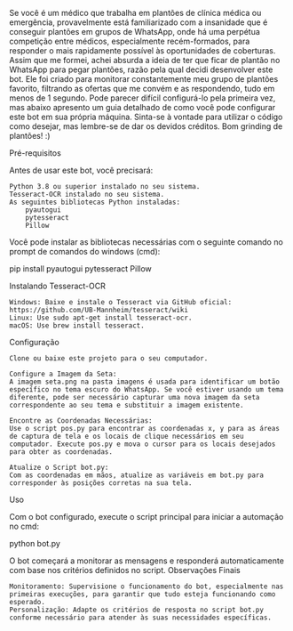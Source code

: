 Se você é um médico que trabalha em plantões de clínica médica ou emergência, provavelmente está familiarizado com a insanidade que é conseguir plantões em grupos de WhatsApp, onde há uma perpétua competição entre 
médicos, especialmente recém-formados, para responder o mais rapidamente possível às oportunidades de coberturas. Assim que me formei, achei absurda a ideia de ter que ficar de plantão no WhatsApp para pegar plantões, 
razão pela qual decidi desenvolver este bot.
Ele foi criado para monitorar constantemente meu grupo de plantões favorito, filtrando as ofertas que me convém e as respondendo, tudo em menos de 1 segundo. 
Pode parecer difícil configurá-lo pela primeira vez, mas abaixo apresento um guia detalhado de como você pode configurar este bot em sua própria máquina. 
Sinta-se à vontade para utilizar o código como desejar, mas lembre-se de dar os devidos créditos. 
Bom grinding de plantões! :)

Pré-requisitos

Antes de usar este bot, você precisará:

    Python 3.8 ou superior instalado no seu sistema.
    Tesseract-OCR instalado no seu sistema.
    As seguintes bibliotecas Python instaladas:
        pyautogui
        pytesseract
        Pillow

Você pode instalar as bibliotecas necessárias com o seguinte comando no prompt de comandos do windows (cmd):

pip install pyautogui pytesseract Pillow

Instalando Tesseract-OCR

    Windows: Baixe e instale o Tesseract via GitHub oficial: https://github.com/UB-Mannheim/tesseract/wiki
    Linux: Use sudo apt-get install tesseract-ocr.
    macOS: Use brew install tesseract.

Configuração

    Clone ou baixe este projeto para o seu computador.

    Configure a Imagem da Seta:
    A imagem seta.png na pasta imagens é usada para identificar um botão específico no tema escuro do WhatsApp. Se você estiver usando um tema diferente, pode ser necessário capturar uma nova imagem da seta correspondente ao seu tema e substituir a imagem existente.

    Encontre as Coordenadas Necessárias:
    Use o script pos.py para encontrar as coordenadas x, y para as áreas de captura de tela e os locais de clique necessários em seu computador. Execute pos.py e mova o cursor para os locais desejados para obter as coordenadas.

    Atualize o Script bot.py:
    Com as coordenadas em mãos, atualize as variáveis em bot.py para corresponder às posições corretas na sua tela.

Uso

Com o bot configurado, execute o script principal para iniciar a automação no cmd:

python bot.py

O bot começará a monitorar as mensagens e responderá automaticamente com base nos critérios definidos no script.
Observações Finais

    Monitoramento: Supervisione o funcionamento do bot, especialmente nas primeiras execuções, para garantir que tudo esteja funcionando como esperado.
    Personalização: Adapte os critérios de resposta no script bot.py conforme necessário para atender às suas necessidades específicas.
